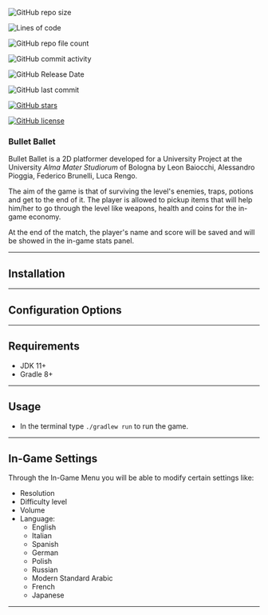 
![GitHub repo size](https://img.shields.io/github/repo-size/Pensilina14/bullet-ballet?style=flat-square)

![Lines of code](https://img.shields.io/tokei/lines/github/Pensilina14/bullet-ballet?style=flat-square)

![GitHub repo file count](https://img.shields.io/github/directory-file-count/Pensilina14/bullet-ballet?style=flat-square)

![GitHub commit activity](https://img.shields.io/github/commit-activity/y/Pensilina14/bullet-ballet?style=flat-square)

![GitHub Release Date](https://img.shields.io/github/release-date/Pensilina14/bullet-ballet?style=flat-square)

![GitHub last commit](https://img.shields.io/github/last-commit/Pensilina14/bullet-ballet?style=flat-square)

[![GitHub stars](https://img.shields.io/github/stars/Pensilina14/bullet-ballet?style=flat-square)](https://github.com/Pensilina14/bullet-ballet/stargazers)

[![GitHub license](https://img.shields.io/github/license/Pensilina14/bullet-ballet?style=flat-square)](https://github.com/Pensilina14/bullet-ballet)

### Bullet Ballet

Bullet Ballet is a 2D platformer developed for a University Project at the University _Alma Mater Studiorum_ of Bologna by
	Leon Baiocchi, Alessandro Pioggia, Federico Brunelli, Luca Rengo.

The aim of the game is that of surviving the level's enemies, traps, potions and get to the end of it.
The player is allowed to pickup items that will help him/her to go through the level like weapons, health and coins for the in-game economy.

At the end of the match, the player's name and score will be saved and will be showed in the in-game stats panel.

<!-- TODO: add an image of the game -->
<!-- TODO: uncomment when we have the image: ![alt text](https://github.com/[username]/[reponame]/blob/[branch]/image.jpg?raw=true) -->

<hr/>

## Installation

<!-- TODO: uncomment: execute binaries if we will have them. -->

<hr/>

## Configuration Options

<hr/>

## Requirements

- JDK 11+
- Gradle 8+

<hr/>

## Usage

- In the terminal type `./gradlew run` to run the game.

<hr/>

## In-Game Settings

Through the In-Game Menu you will be able to modify certain settings like:

- Resolution
- Difficulty level
- Volume
- Language:
    - English
    - Italian
    - Spanish
    - German
    - Polish
    - Russian
    - Modern Standard Arabic
    - French
    - Japanese

<hr/>


